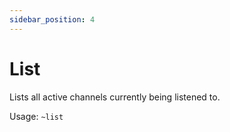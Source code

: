 ```yaml
---
sidebar_position: 4
---
```


# List

Lists all active channels currently being listened to.

Usage: `~list`
